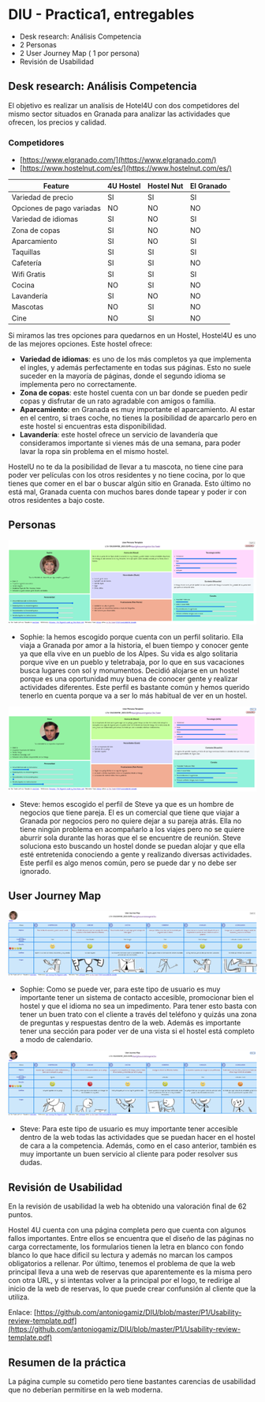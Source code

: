 # DIU - Practica1, entregables




- Desk research: Análisis Competencia
- 2 Personas
- 2 User Journey Map  ( 1 por persona)
- Revisión de Usabilidad



## Desk research: Análisis Competencia

El objetivo es realizar un analísis de Hotel4U con dos competidores del mismo sector situados en Granada para analizar las actividades que ofrecen, los precios y calidad.

### Competidores

- [https://www.elgranado.com/](https://www.elgranado.com/)
- [https://www.hostelnut.com/es/](https://www.hostelnut.com/es/)

| Feature | 4U Hostel | Hostel Nut | El Granado |
| --- | --- | --- | --- |
| Variedad de precio | SI | SI | SI |
| Opciones de pago variadas | NO | NO | NO |
| Variedad de idiomas | SI | NO | SI |
| Zona de copas | SI | NO | NO |
| Aparcamiento | SI | NO | SI |
| Taquillas | SI | SI | SI |
| Cafetería | SI | SI | NO |
| Wifi Gratis | SI | SI | SI |
| Cocina | NO | SI | NO |
| Lavandería | SI | NO | NO |
| Mascotas | NO | SI | NO |
| Cine | NO | SI | NO |

Si miramos las tres opciones para quedarnos en un Hostel, Hostel4U es uno de las mejores opciones. Este hostel ofrece:

- **Variedad de idiomas**: es uno de los más completos ya que implementa el ingles, y además perfectamente en todas sus páginas. Esto no suele suceder en la mayoría de páginas, donde el segundo idioma se implementa pero no correctamente.
- **Zona de copas**: este hostel cuenta con un bar donde se pueden pedir copas y disfrutar de un rato agradable con amigos o familia.
- **Aparcamiento**: en Granada es muy importante el aparcamiento. Al estar en el centro, si traes coche, no tienes la posibilidad de aparcarlo pero en este hostel si encuentras esta disponibilidad.
- **Lavandería**: este hostel ofrece un servicio de lavandería que consideramos importante si vienes más de una semana, para poder lavar la ropa sin problema en el mismo hostel.

HostelU no te da la posibilidad de llevar a tu mascota, no tiene cine para poder ver películas con los otros residentes y no tiene cocina, por lo que tienes que comer en el bar o buscar algún sitio en Granada. Esto último no está mal, Granada cuenta con muchos bares donde tapear y poder ir con otros residentes a bajo coste.

## Personas
![Image text](https://github.com/antoniogamiz/DIU/blob/master/P1/Sophie_UserPersona.png)

* Sophie: la hemos escogido porque cuenta con un perfil solitario. Ella viaja a Granada por amor a la historia, el buen tiempo y conocer gente ya que ella vive en un pueblo de los Alpes. Su vida es algo solitaria porque vive en un pueblo y teletrabaja, por lo que en sus vacaciones busca lugares con sol y monumentos. Decidió alojarse en un hostel porque es una oportunidad muy buena de conocer gente y realizar actividades diferentes. Este perfil es bastante común y hemos querido tenerlo en cuenta porque va a ser lo más habitual de ver en un hostel.

![Image text](https://github.com/antoniogamiz/DIU/blob/master/P1/Steve_UserPersona.png)
* Steve: hemos escogido el perfil de Steve ya que es un hombre de negocios que tiene pareja. El es un comercial que tiene que viajar a Granada por negocios pero no quiere dejar a su pareja atrás. Ella no tiene ningún problema en acompañarlo a los viajes pero no se quiere aburrir sola durante las horas que el se encuentre de reunión. Steve soluciona esto buscando un hostel donde se puedan alojar y que ella esté entretenida conociendo a gente y realizando diversas actividades. Este perfil es algo menos común, pero se puede dar y no debe ser ignorado.


## User Journey Map

![Image text](https://github.com/antoniogamiz/DIU/blob/master/P1/Sophie_JourneyMap.png)
* Sophie: Como se puede ver, para este tipo de usuario es muy importante tener un sistema de contacto accesible, promocionar bien el hostel y que el idioma no sea un impedimento. Para tener esto basta con tener un buen trato con el cliente a través del teléfono y quizás una zona de preguntas y respuestas dentro de la web. Además es importante tener una sección para poder ver de una vista si el hostel está completo a modo de calendario.


![Image text](https://github.com/antoniogamiz/DIU/blob/master/P1/Steve_JourneyMap.png)

* Steve: Para este tipo de usuario es muy importante tener accesible dentro de la web todas las actividades que se puedan hacer en el hostel de cara a la competencia. Además, como en el caso anterior, también es muy importante un buen servicio al cliente para poder resolver sus dudas.

## Revisión de Usabilidad

En la revisión de usabilidad la web ha obtenido una valoración final de 62 puntos.

Hostel 4U cuenta con una página completa pero que cuenta con algunos fallos importantes. Entre ellos se encuentra que el diseño de las páginas no carga correctamente, los formularios tienen la letra en blanco con fondo blanco lo que hace dificil su lectura y además no marcan los campos obligatorios a rellenar. Por último, tenemos el problema de que la web principal lleva a una web de reservas que aparentemente es la misma pero con otra URL, y si intentas volver a la principal por el logo, te redirige al inicio de la web de reservas, lo que puede crear confunsión al cliente que la utiliza.

Enlace: [https://github.com/antoniogamiz/DIU/blob/master/P1/Usability-review-template.pdf](https://github.com/antoniogamiz/DIU/blob/master/P1/Usability-review-template.pdf)

## Resumen de la práctica

La página cumple su cometido pero tiene bastantes carencias de usabilidad que no deberían permitirse en la web moderna.


